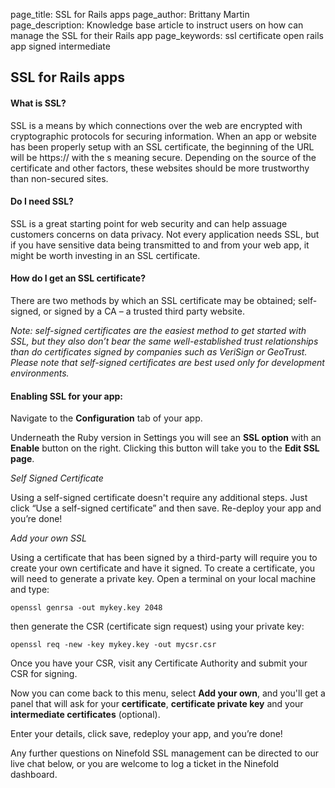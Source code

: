 page_title:       SSL for Rails apps
page_author:      Brittany Martin
page_description: Knowledge base article to instruct users on how can manage the SSL for their Rails app 
page_keywords:    ssl certificate open rails app signed intermediate

## SSL for Rails apps 

#### What is SSL?

SSL is a means by which connections over the web are encrypted with cryptographic protocols for securing information. When an app or website has been properly setup with an SSL certificate, the beginning of the URL will be https:// with the s meaning secure. Depending on the source of the certificate and other factors, these websites should be more trustworthy than non-secured sites. 

#### Do I need SSL?

SSL is a great starting point for web security and can help assuage customers concerns on data privacy. Not every application needs SSL, but if you have sensitive data being transmitted to and from your web app, it might be worth investing in an SSL certificate. 

#### How do I get an SSL certificate?

There are two methods by which an SSL certificate may be obtained; self-signed, or signed by a CA – a trusted third party website. 

_Note: self-signed certificates are the easiest method to get started with SSL, but they also don’t bear the same well-established trust relationships than do certificates signed by companies such as VeriSign or GeoTrust. Please note that self-signed certificates are best used only for development environments._

#### Enabling SSL for your app:

Navigate to the __Configuration__ tab of your app. 

Underneath the Ruby version in Settings you will see an __SSL option__ with an __Enable__ button on the right. Clicking this button will take you to the __Edit SSL page__.

_Self Signed Certificate_

Using a self-signed certificate doesn't require any additional steps.  Just click “Use a self-signed certificate” and then save. Re-deploy your app and you’re done!

_Add your own SSL_

Using a certificate that has been signed by a third-party will require you to create your own certificate and have it signed.  To create a certificate, you will need to generate a private key. Open a terminal on your local machine and type:

	openssl genrsa -out mykey.key 2048

then generate the CSR (certificate sign request) using your private key:

	openssl req -new -key mykey.key -out mycsr.csr

Once you have your CSR, visit any Certificate Authority and submit your CSR for signing.

Now you can come back to this menu, select __Add your own__, and you'll get a panel that will ask for your __certificate__, __certificate private key__ and your __intermediate certificates__ (optional).

Enter your details, click save, redeploy your app, and you’re done!

Any further questions on Ninefold SSL management can be directed to our live chat below, or you are welcome to log a ticket in the Ninefold dashboard.